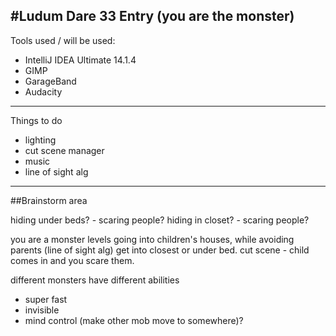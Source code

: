#Ludum Dare 33 Entry (you are the monster)
----------------------
Tools used / will be used:
 - IntelliJ IDEA Ultimate 14.1.4
 - GIMP
 - GarageBand
 - Audacity

-----------------------------
Things to do
 - lighting
 - cut scene manager
 - music
 - line of sight alg

-----------------------------
##Brainstorm area

hiding under beds? - scaring people?
hiding in closet? - scaring people?

you are a monster
levels going into children's houses, while avoiding parents (line of sight alg)
get into closest or under bed.
cut scene - child comes in and you scare them.

different monsters have different abilities
 - super fast
 - invisible
 - mind control (make other mob move to somewhere)?
 
